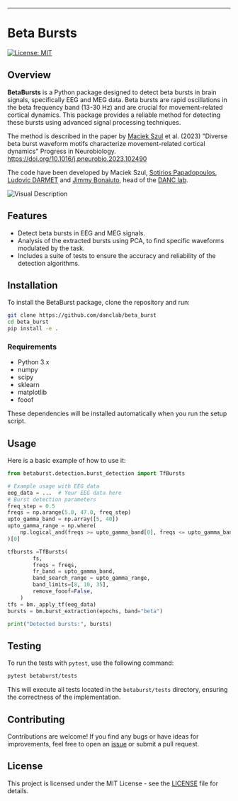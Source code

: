 ---

# Beta Bursts

[![License: MIT](https://img.shields.io/badge/License-MIT-yellow.svg)](https://opensource.org/licenses/MIT)

## Overview

**BetaBursts** is a Python package designed to detect beta bursts in brain signals, specifically EEG and MEG data. Beta bursts are rapid oscillations in the beta frequency band (13-30 Hz) and are crucial for movement-related cortical dynamics. This package provides a reliable method for detecting these bursts using advanced signal processing techniques.

The method is described in the paper by [Maciek Szul](http://www.isc.cnrs.fr/index.rvt?member=maciek%5F%5Fszul) et al. (2023) "Diverse beta burst waveform motifs characterize movement-related cortical dynamics" Progress in Neurobiology. https://doi.org/10.1016/j.pneurobio.2023.102490

The code have been developed by Maciek Szul, [Sotirios Papadopoulos](http://www.isc.cnrs.fr/index.rvt?member=sotiris%5Fpapadopoulos), [Ludovic DARMET](http://www.isc.cnrs.fr/index.rvt?language=en&member=ludovic%5Fdarmet) and [Jimmy Bonaiuto](http://www.isc.cnrs.fr/index.rvt?member=james%5Fbonaiuto), head of the [DANC lab](https://www.danclab.com/).

![Visual Description](./img/algo_description.png)
## Features

- Detect beta bursts in EEG and MEG signals.
- Analysis of the extracted bursts using PCA, to find specific waveforms modulated by the task.
- Includes a suite of tests to ensure the accuracy and reliability of the detection algorithms.

## Installation

To install the BetaBurst package, clone the repository and run:

```bash
git clone https://github.com/danclab/beta_burst
cd beta_burst
pip install -e .
```

### Requirements

- Python 3.x
- numpy
- scipy
- sklearn
- matplotlib
- fooof

These dependencies will be installed automatically when you run the setup script.

## Usage

Here is a basic example of how to use it:

```python
from betaburst.detection.burst_detection import TfBursts

# Example usage with EEG data
eeg_data = ...  # Your EEG data here
# Burst detection parameters
freq_step = 0.5
freqs = np.arange(5.0, 47.0, freq_step)
upto_gamma_band = np.array([5, 40])
upto_gamma_range = np.where(
    np.logical_and(freqs >= upto_gamma_band[0], freqs <= upto_gamma_band[1])
)[0]

tfbursts =TfBursts(
        fs,
        freqs = freqs,
        fr_band = upto_gamma_band,
        band_search_range = upto_gamma_range,
        band_limits=[8, 10, 35],
        remove_fooof=False,
    )
tfs = bm._apply_tf(eeg_data)
bursts = bm.burst_extraction(epochs, band="beta")

print("Detected bursts:", bursts)
```

## Testing

To run the tests with `pytest`, use the following command:

```bash
pytest betaburst/tests
```

This will execute all tests located in the `betaburst/tests` directory, ensuring the correctness of the implementation.

## Contributing

Contributions are welcome! If you find any bugs or have ideas for improvements, feel free to open an [issue](https://github.com/danc_lab/beta_burst/issues) or submit a pull request.

## License

This project is licensed under the MIT License - see the [LICENSE](LICENSE) file for details.
